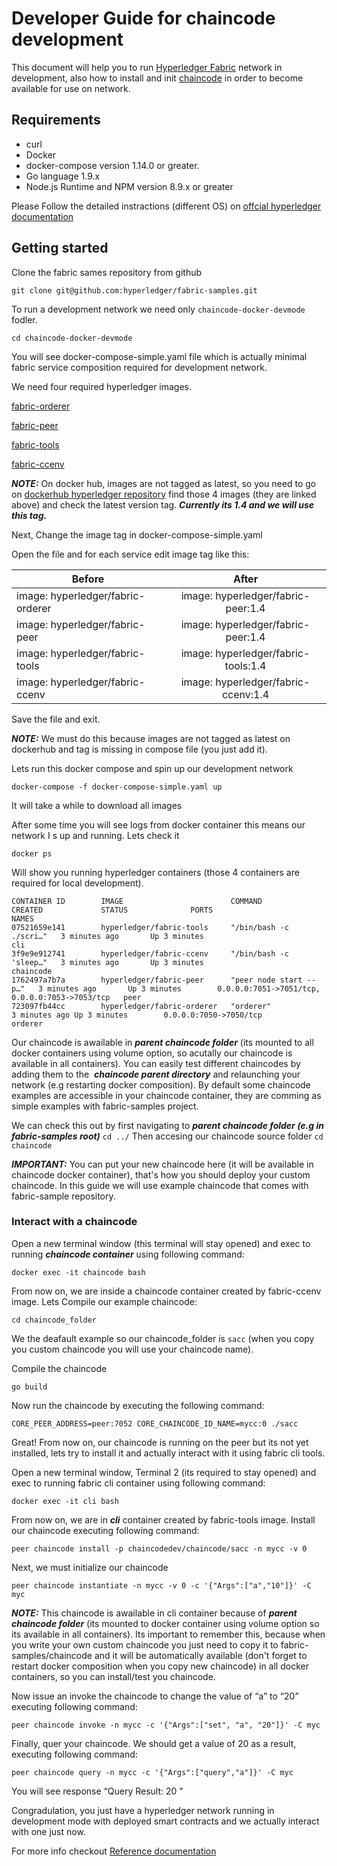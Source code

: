 # Developer Guide for chaincode development

This document will help you to run [Hyperledger Fabric](https://github.com/hyperledger/fabric) network in development, also how to install and init [chaincode](https://hyperledger-fabric.readthedocs.io/en/release-1.1/chaincode4ade.html) in order to
become available for use on network.

## Requirements
* curl
* Docker
* docker-compose version 1.14.0 or greater.
* Go language 1.9.x
* Node.js Runtime and NPM version 8.9.x or greater

Please Follow the detailed instractions (different OS) on [offcial hyperledger documentation](http://hyperledger-fabric.readthedocs.io/en/latest/prereqs.html)

## Getting started
Clone the fabric sames repository from github

```git clone git@github.com:hyperledger/fabric-samples.git```

To run a development network we need only `chaincode-docker-devmode` fodler.

```cd chaincode-docker-devmode```

You will see docker-compose-simple.yaml file which is actually minimal fabric service composition required for development network.

We need four required hyperledger images.

[fabric-orderer](https://hub.docker.com/r/hyperledger/fabric-orderer/tags/)

[fabric-peer](https://hub.docker.com/r/hyperledger/fabric-peer/tags/)

[fabric-tools](https://hub.docker.com/r/hyperledger/fabric-tools/)

[fabric-ccenv](https://hub.docker.com/r/hyperledger/fabric-ccenv/tags/)

***NOTE:*** On docker hub, images are not tagged as latest, so you need to go on [dockerhub hyperledger repository](https://hub.docker.com/u/hyperledger/ ) find those 4 images (they are linked above) and check the latest version tag.
***Currently its 1.4 and we will use this tag.***

Next, Change the image tag in docker-compose-simple.yaml

Open the file and  for each service edit image tag like this:

| Before        | After
| ------------- |:-------------:|
| image: hyperledger/fabric-orderer      | image: hyperledger/fabric-peer:1.4 |
| image:  hyperledger/fabric-peer     | image: hyperledger/fabric-peer:1.4      |
| image: hyperledger/fabric-tools  | image: hyperledger/fabric-tools:1.4      |
| image: hyperledger/fabric-ccenv | image: hyperledger/fabric-ccenv:1.4 |


Save the file and exit.

***NOTE:*** We must do this because images are not tagged as latest on dockerhub and tag is missing in compose file (you just add it).

Lets run this docker compose and spin up our development network

```docker-compose -f docker-compose-simple.yaml up```

It will take a while to download all images




After some time you will see logs from docker container this means our network I s up and running. Lets check it


```docker ps```

Will show you running hyperledger containers (those 4 containers are required for local development).


```
CONTAINER ID        IMAGE                        COMMAND                  CREATED             STATUS              PORTS                                            NAMES
07521659e141        hyperledger/fabric-tools     "/bin/bash -c ./scri…"   3 minutes ago       Up 3 minutes                                                         cli
3f9e9e912741        hyperledger/fabric-ccenv     "/bin/bash -c 'sleep…"   3 minutes ago       Up 3 minutes                                                         chaincode
1762497a7b7a        hyperledger/fabric-peer      "peer node start --p…"   3 minutes ago       Up 3 minutes        0.0.0.0:7051->7051/tcp, 0.0.0.0:7053->7053/tcp   peer
723097fb44cc        hyperledger/fabric-orderer   "orderer"                3 minutes ago Up 3 minutes        0.0.0.0:7050->7050/tcp                           orderer
```


Our chaincode is awailable in ***parent chaincode folder*** (its mounted to all docker containers using volume option, so acutally our chaincode is available in all containers). You can easily test different chaincodes by adding them to the  ***chaincode parent directory*** and relaunching your network (e.g restarting docker composition). By default some chaincode examples are accessible in your chaincode container, they are comming as simple examples with fabric-samples project.

We can check this out by first navigating to ***parent chaincode folder (e.g in fabric-samples root)***
```cd ../```
Then accesing our chaincode source folder
```cd chaincode```

***IMPORTANT:*** You can put your new chaincode here (it will be available in chaincode docker container), that's how you should deploy your custom chaincode. In this guide we will use example chaincode that comes with fabric-sample repository.

### Interact with a chaincode ###
Open a new terminal window (this terminal will stay opened) and exec to running ***chaincode container*** using following command:

```docker exec -it chaincode bash```

From now on, we are inside a chaincode container created by fabric-ccenv image. Lets Compile our example chaincode:

```cd chaincode_folder```

We the deafault example so our chaincode_folder is `sacc` (when you copy you custom chaincode you will use your chaincode name).

Compile the chaincode

```go build```

Now run the chaincode by executing the following command:

```CORE_PEER_ADDRESS=peer:7052 CORE_CHAINCODE_ID_NAME=mycc:0 ./sacc```


Great! From now on, our chaincode is running on the peer but its not yet installed, lets try to install it and actually interact with it using fabric cli tools.

Open a new terminal window, Terminal 2 (its required to stay opened) and exec to running fabric cli container using following command:

```docker exec -it cli bash```

From now on, we are in ***cli*** container created by fabric-tools image.
Install our chaincode executing following command:

```peer chaincode install -p chaincodedev/chaincode/sacc -n mycc -v 0```

Next, we must initialize our chaincode

```peer chaincode instantiate -n mycc -v 0 -c '{"Args":["a","10"]}' -C myc```

***NOTE:***  This chaincode is awailable in cli container because of ***parent chaincode folder*** (its mounted to docker container using volume option so its available in all containers). Its important to remember this, because when you write your own custom chaincode you just need to copy it to fabric-samples/chaincode and it will be automatically available (don't forget to restart docker composition when you copy new chaincode) in all docker containers, so you can install/test you chaincode.

Now issue an invoke the chaincode to change the value of “a” to “20” executing following command:

```peer chaincode invoke -n mycc -c '{"Args":["set", "a", "20"]}' -C myc```


Finally, quer your chaincode. We should get  a value of 20 as a result, executing following command:


```peer chaincode query -n mycc -c '{"Args":["query","a"]}' -C myc```


You will see response “Query Result: 20 ”

Congradulation, you just have a hyperledger network running in development mode with deployed smart contracts and we actually interact with one just now.


For more info checkout [Reference documentation](https://hyperledger-fabric.readthedocs.io/en/release-1.1/chaincode4ade.html)

